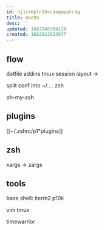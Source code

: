 ```yaml
---
id: hj1ck6pln1hvcaoqmpa5r1q
title: macOS
desc: ''
updated: 1687346304129
created: 1662922623977
---
```


## flow
dotfile addins
tmux session layout
->

split conf into
~/.…
  zsh

oh-my-zsh

## plugins
[[~/.zshrc/p1*plugins]]

## zsh
xargs -> zargs

## tools
base shell: iterm2
  p10k

vim
tmux

timewarrior